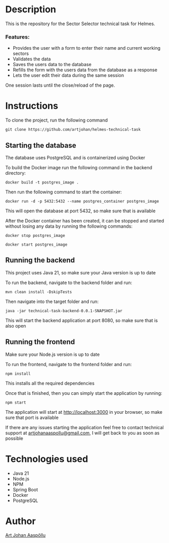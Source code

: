 # Description

This is the repository for the Sector Selector technical task for Helmes.

### Features:
- Provides the user with a form to enter their name and current working sectors
- Validates the data
- Saves the users data to the database
- Refills the form with the users data from the database as a response
- Lets the user edit their data during the same session

One session lasts until the close/reload of the page.

# Instructions
To clone the project, run the following command

`git clone https://github.com/artjohan/helmes-technical-task`

## Starting the database

The database uses PostgreSQL and is containerized using Docker

To build the Docker image run the following command in the backend directory:

`docker build -t postgres_image .`

Then run the following command to start the container:

`docker run -d -p 5432:5432 --name postgres_container postgres_image`

This will open the database at port 5432, so make sure that is available

After the Docker container has been created, it can be stopped and started without losing any data by running the following commands:

`docker stop postgres_image`

`docker start postgres_image`

## Running the backend

This project uses Java 21, so make sure your Java version is up to date

To run the backend, navigate to the backend folder and run:

`mvn clean install -DskipTests`

Then navigate into the target folder and run:

`java -jar technical-task-backend-0.0.1-SNAPSHOT.jar`

This will start the backend application at port 8080, so make sure that is also open


## Running the frontend

Make sure your Node.js version is up to date

To run the frontend, navigate to the frontend folder and run:

`npm install`

This installs all the required dependencies

Once that is finished, then you can simply start the application by running:

`npm start`

The application will start at [http://localhost:3000](http://localhost:3000) in your browser, so make sure that port is available

If there are any issues starting the application feel free to contact technical support at artjohanaaspollu@gmail.com, I will get back to you as soon as possible

# Technologies used

- Java 21
- Node.js
- NPM
- Spring Boot
- Docker
- PostgreSQL

# Author

[Art Johan Aaspõllu](http://github.com/artjohan)
